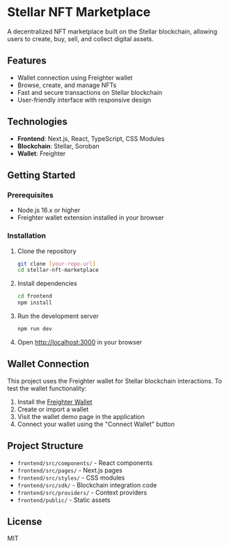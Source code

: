 # Stellar NFT Marketplace

A decentralized NFT marketplace built on the Stellar blockchain, allowing users to create, buy, sell, and collect digital assets.

## Features

- Wallet connection using Freighter wallet
- Browse, create, and manage NFTs
- Fast and secure transactions on Stellar blockchain
- User-friendly interface with responsive design

## Technologies

- **Frontend**: Next.js, React, TypeScript, CSS Modules
- **Blockchain**: Stellar, Soroban
- **Wallet**: Freighter

## Getting Started

### Prerequisites

- Node.js 16.x or higher
- Freighter wallet extension installed in your browser

### Installation

1. Clone the repository
   ```bash
   git clone [your-repo-url]
   cd stellar-nft-marketplace
   ```

2. Install dependencies
   ```bash
   cd frontend
   npm install
   ```

3. Run the development server
   ```bash
   npm run dev
   ```

4. Open [http://localhost:3000](http://localhost:3000) in your browser

## Wallet Connection

This project uses the Freighter wallet for Stellar blockchain interactions. To test the wallet functionality:

1. Install the [Freighter Wallet](https://www.freighter.app/)
2. Create or import a wallet
3. Visit the wallet demo page in the application
4. Connect your wallet using the "Connect Wallet" button

## Project Structure

- `frontend/src/components/` - React components
- `frontend/src/pages/` - Next.js pages
- `frontend/src/styles/` - CSS modules
- `frontend/src/sdk/` - Blockchain integration code
- `frontend/src/providers/` - Context providers
- `frontend/public/` - Static assets

## License

MIT 